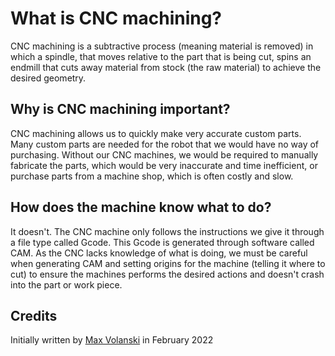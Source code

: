 # What is CNC machining?

CNC machining is a subtractive process (meaning material is removed) in which a spindle, that moves relative to the part that is being cut, spins an endmill that cuts away material from stock (the raw material) to achieve the desired geometry.

## Why is CNC machining important?

CNC machining allows us to quickly make very accurate custom parts. Many custom parts are needed for the robot that we would have no way of purchasing. Without our CNC machines, we would be required to manually fabricate the parts, which would be very inaccurate and time inefficient, or purchase parts from a machine shop, which is often costly and slow.

## How does the machine know what to do?

It doesn't. The CNC machine only follows the instructions we give it through a file type called Gcode. This Gcode is generated through software called CAM. As the CNC lacks knowledge of what is doing, we must be careful when generating CAM and setting origins for the machine (telling it where to cut) to ensure the machines performs the desired actions and doesn't crash into the part or work piece.

## Credits

Initially written by [Max Volanski](https://github.com/JJ48) in February 2022
